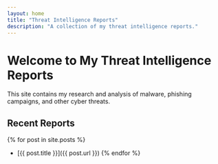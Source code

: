 ```yaml
---
layout: home
title: "Threat Intelligence Reports"
description: "A collection of my threat intelligence reports."
---
```


# Welcome to My Threat Intelligence Reports  

This site contains my research and analysis of malware, phishing campaigns, and other cyber threats.  

## Recent Reports  
{% for post in site.posts %}
- [{{ post.title }}]({{ post.url }})
{% endfor %}
